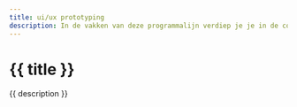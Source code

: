 ```yaml
---
title: ui/ux prototyping
description: In de vakken van deze programmalijn verdiep je je in de codeertalen HTML en CSS. Je leert werken met grafische software en gaat design thinking toepassen. Ook ga je aan de slag met CMS-systemen zoals WordPress.
---
```


# {{ title }}

{{ description }}